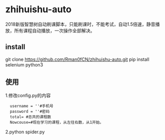 # zhihuishu-auto
2018新版智慧树自动刷课脚本，只能刷课时，不能考试，自动1.5倍速，静音播放，所有课程自动播放，一次操作全部解决。

## install
git clone https://github.com/Rman0fCN/zhihuishu-auto.git
pip install selenium
python3
## 使用

1.修改config.py的内容
```
  username = ''#手机号
  password = ''#密码
  total= #总共的课程数
  Nowcouse=#现在学习的课程，从左往右数，从1开始。
```
2.python spider.py

